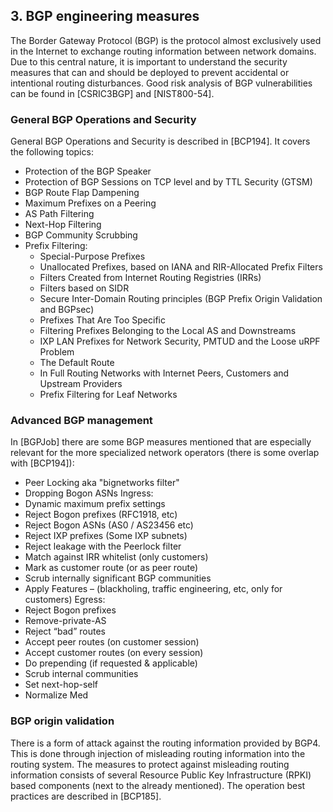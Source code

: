 ## 3. BGP engineering measures

The Border Gateway Protocol (BGP) is the protocol almost exclusively used in the Internet to exchange routing information between network domains.  
Due to this central nature, it is important to understand the security measures that can and should be deployed to prevent accidental or intentional routing disturbances.
Good risk analysis of BGP vulnerabilities can be found in [CSRIC3BGP] and [NIST800-54]. 

### General BGP Operations and Security

General BGP Operations and Security is described in [BCP194]. It covers the following topics:
*	Protection of the BGP Speaker 
*	Protection of BGP Sessions on TCP level and by TTL Security (GTSM)
*	BGP Route Flap Dampening
*	Maximum Prefixes on a Peering
*	AS Path Filtering
*	Next-Hop Filtering
*	BGP Community Scrubbing
*	Prefix Filtering:
    *	Special-Purpose Prefixes
    *	Unallocated Prefixes, based on IANA and RIR-Allocated Prefix Filters
    *	Filters Created from Internet Routing Registries (IRRs)
    *	Filters based on SIDR
    *	Secure Inter-Domain Routing principles (BGP Prefix Origin Validation and BGPsec)
    *	Prefixes That Are Too Specific
    *	Filtering Prefixes Belonging to the Local AS and Downstreams
    *	IXP LAN Prefixes for Network Security, PMTUD and the Loose uRPF Problem
    *	The Default Route
    *	In Full Routing Networks with Internet Peers, Customers and Upstream Providers
    *	Prefix Filtering for Leaf Networks

### Advanced BGP management

In [BGPJob] there are some BGP measures mentioned that are especially relevant for the more specialized network operators (there is some overlap with [BCP194]):
*	Peer Locking aka "bignetworks filter" 
*	Dropping Bogon ASNs
Ingress:
*	Dynamic maximum prefix settings 
*	Reject Bogon prefixes (RFC1918, etc) 
*	Reject Bogon ASNs (AS0 / AS23456 etc) 
*	Reject IXP prefixes (Some IXP subnets) 
*	Reject leakage with the Peerlock filter 
*	Match against IRR whitelist (only customers) 
*	Mark as customer route (or as peer route) 
*	Scrub internally significant BGP communities 
*	Apply Features – (blackholing, traffic engineering, etc, only for customers)
Egress:
*	Reject Bogon prefixes 
*	Remove-private-AS 
*	Reject “bad” routes 
*	Accept peer routes (on customer session) 
*	Accept customer routes (on every session) 
*	Do prepending (if requested & applicable) 
*	Scrub internal communities 
*	Set next-hop-self 
*	Normalize Med

### BGP origin validation

There is a form of attack against the routing information provided by BGP4. 
This is done through injection of misleading routing information into the routing system. 
The measures to protect against misleading routing information consists of several Resource Public Key Infrastructure (RPKI) based components (next to the already mentioned). 
The operation best practices are described in [BCP185].
